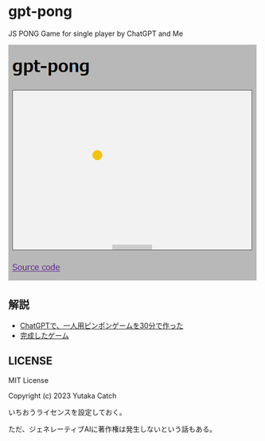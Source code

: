 # gpt-pong

JS PONG Game for single player by ChatGPT and Me

[![screenshot](./gpt-pong.png)](https://ycatch.github.io/gpt-pong/)


## 解説

- [ChatGPTで、一人用ピンポンゲームを30分で作った](https://qiita.com/y_catch/items/96ba814b16da205beb72)
- [完成したゲーム](https://ycatch.github.io/gpt-pong/)

## LICENSE

MIT License

Copyright (c) 2023 Yutaka Catch

いちおうライセンスを設定しておく。

ただ、ジェネレーティブAIに著作権は発生しないという話もある。

